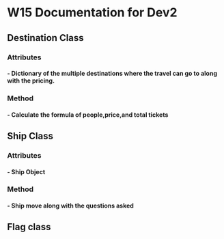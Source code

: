 # W15 Documentation for Dev2
## Destination Class
### Attributes
#### - Dictionary of the multiple destinations where the travel can go to along with the pricing.
### Method
#### - Calculate the formula of people,price,and total tickets
## Ship Class
### Attributes
#### - Ship Object 
### Method
#### - Ship move along with the questions asked
## Flag class

